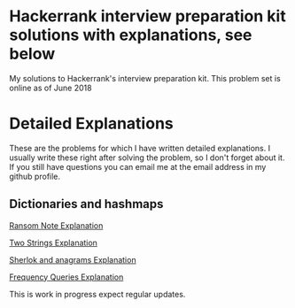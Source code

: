 # Hackerrank interview preparation kit solutions with explanations, see below
My solutions to Hackerrank's interview preparation kit.
This problem set is online as of June 2018
# Detailed Explanations
These are the problems for which I have written detailed explanations. I usually write these right after solving the problem, so I don't forget about it. If you still have questions you can email me at the email address in my github profile.

## Dictionaries and hashmaps
[Ransom Note Explanation](https://medium.com/carlosbf/hash-tables-ransom-note-solution-76ffe7b4d010)

[Two Strings Explanation](https://medium.com/carlosbf/two-strings-solution-d6cff7f5c11c)

[Sherlok and anagrams Explanation](https://medium.com/carlosbf/sherlock-and-anagrams-solution-6ed20bf7c815)

[Frequency Queries Explanation](https://medium.com/carlosbf/frequency-queries-solution-e776d6ac3aa6)


This is work in progress expect regular updates.
